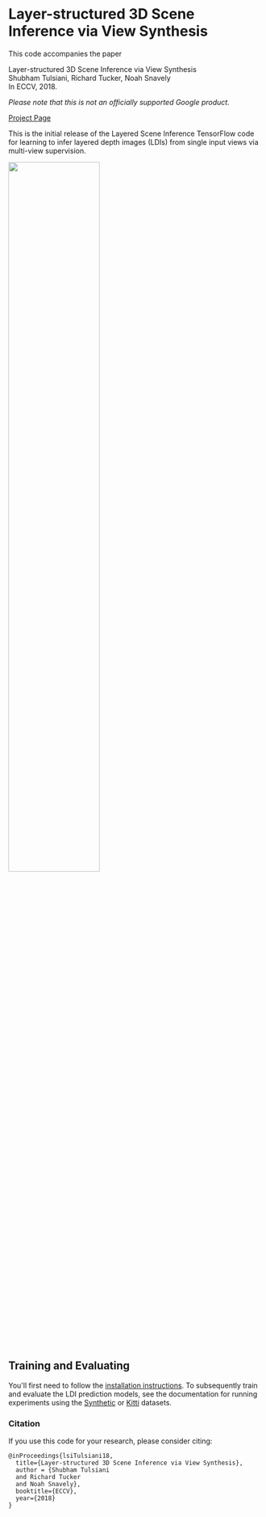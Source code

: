 
# Layer-structured 3D Scene Inference via View Synthesis

This code accompanies the paper 

Layer-structured 3D Scene Inference via View Synthesis\
Shubham Tulsiani, Richard Tucker, Noah Snavely\
In ECCV, 2018.

*Please note that this is not an officially supported Google product.*

[Project Page](https://shubhtuls.github.io/lsi/)

This is the initial release of the Layered Scene Inference TensorFlow code for learning to infer layered depth images (LDIs) from single input views via multi-view supervision.

<img src="https://shubhtuls.github.io/lsi/resources/images/teaser.png" width="60%">

## Training and Evaluating
You'll first need to follow the [installation instructions](docs/installation.md). To subsequently train and evaluate the LDI prediction models, see the documentation for running experiments using the [Synthetic](docs/synth.md) or [Kitti](docs/kitti.md) datasets.

### Citation
If you use this code for your research, please consider citing:
```
@inProceedings{lsiTulsiani18,
  title={Layer-structured 3D Scene Inference via View Synthesis},
  author = {Shubham Tulsiani
  and Richard Tucker
  and Noah Snavely},
  booktitle={ECCV},
  year={2018}
}
```
